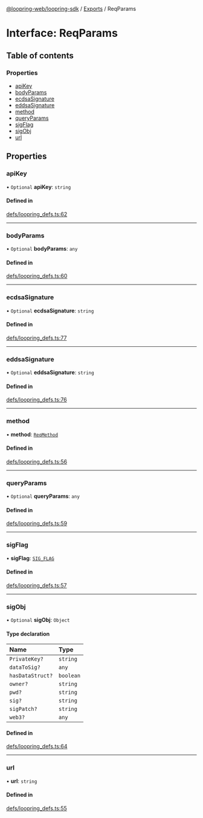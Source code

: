 [@loopring-web/loopring-sdk](../README.md) / [Exports](../modules.md) / ReqParams

# Interface: ReqParams

## Table of contents

### Properties

- [apiKey](ReqParams.md#apikey)
- [bodyParams](ReqParams.md#bodyparams)
- [ecdsaSignature](ReqParams.md#ecdsasignature)
- [eddsaSignature](ReqParams.md#eddsasignature)
- [method](ReqParams.md#method)
- [queryParams](ReqParams.md#queryparams)
- [sigFlag](ReqParams.md#sigflag)
- [sigObj](ReqParams.md#sigobj)
- [url](ReqParams.md#url)

## Properties

### apiKey

• `Optional` **apiKey**: `string`

#### Defined in

[defs/loopring_defs.ts:62](https://github.com/Loopring/loopring_sdk/blob/532648f/src/defs/loopring_defs.ts#L62)

___

### bodyParams

• `Optional` **bodyParams**: `any`

#### Defined in

[defs/loopring_defs.ts:60](https://github.com/Loopring/loopring_sdk/blob/532648f/src/defs/loopring_defs.ts#L60)

___

### ecdsaSignature

• `Optional` **ecdsaSignature**: `string`

#### Defined in

[defs/loopring_defs.ts:77](https://github.com/Loopring/loopring_sdk/blob/532648f/src/defs/loopring_defs.ts#L77)

___

### eddsaSignature

• `Optional` **eddsaSignature**: `string`

#### Defined in

[defs/loopring_defs.ts:76](https://github.com/Loopring/loopring_sdk/blob/532648f/src/defs/loopring_defs.ts#L76)

___

### method

• **method**: [`ReqMethod`](../enums/ReqMethod.md)

#### Defined in

[defs/loopring_defs.ts:56](https://github.com/Loopring/loopring_sdk/blob/532648f/src/defs/loopring_defs.ts#L56)

___

### queryParams

• `Optional` **queryParams**: `any`

#### Defined in

[defs/loopring_defs.ts:59](https://github.com/Loopring/loopring_sdk/blob/532648f/src/defs/loopring_defs.ts#L59)

___

### sigFlag

• **sigFlag**: [`SIG_FLAG`](../enums/SIG_FLAG.md)

#### Defined in

[defs/loopring_defs.ts:57](https://github.com/Loopring/loopring_sdk/blob/532648f/src/defs/loopring_defs.ts#L57)

___

### sigObj

• `Optional` **sigObj**: `Object`

#### Type declaration

| Name | Type |
| :------ | :------ |
| `PrivateKey?` | `string` |
| `dataToSig?` | `any` |
| `hasDataStruct?` | `boolean` |
| `owner?` | `string` |
| `pwd?` | `string` |
| `sig?` | `string` |
| `sigPatch?` | `string` |
| `web3?` | `any` |

#### Defined in

[defs/loopring_defs.ts:64](https://github.com/Loopring/loopring_sdk/blob/532648f/src/defs/loopring_defs.ts#L64)

___

### url

• **url**: `string`

#### Defined in

[defs/loopring_defs.ts:55](https://github.com/Loopring/loopring_sdk/blob/532648f/src/defs/loopring_defs.ts#L55)
